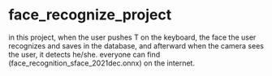 # face_recognize_project

in this project, when the user pushes T on the keyboard, the face the user recognizes and saves in the database, and afterward when the camera sees the user, it detects he/she.
everyone can find (face_recognition_sface_2021dec.onnx) on the internet.
